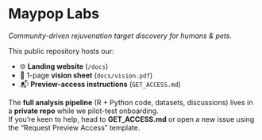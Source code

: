 # Maypop Labs

*Community-driven rejuvenation target discovery for humans & pets.*

This public repository hosts our:

- 🌐 **Landing website** (`/docs`)  
- 📄 1-page **vision sheet** (`docs/vision.pdf`)  
- 📬 **Preview-access instructions** (`GET_ACCESS.md`)

The **full analysis pipeline** (R + Python code, datasets, discussions) lives in a **private repo** while we pilot-test onboarding.  
If you’re keen to help, head to **GET_ACCESS.md** or open a new issue using the “Request Preview Access” template.
